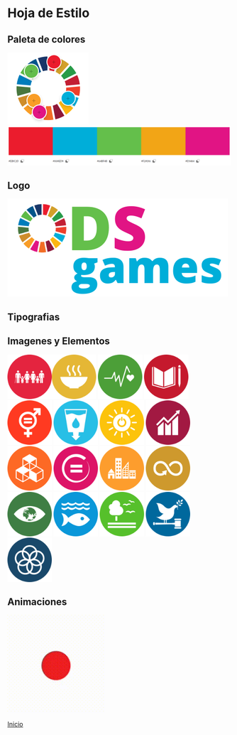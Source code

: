 # Hoja de Estilo
## Paleta de colores
![](extraccionColores.PNG)
![](paletaColores.PNG)

## Logo
![](ODSgames.png)

## Tipografias

## Imagenes y Elementos
<img src="ODSLogo1.png" style="height:100px"><img src="ODSLogo2.png" style="height:100px">
<img src="ODSLogo3.png" style="height:100px">
<img src="ODSLogo4.png" style="height:100px">
<img src="ODSLogo5.png" style="height:100px">
<img src="ODSLogo6.png" style="height:100px">
<img src="ODSLogo7.png" style="height:100px">
<img src="ODSLogo8.png" style="height:100px">
<img src="ODSLogo9.png" style="height:100px">
<img src="ODSLogo10.png" style="height:100px">
<img src="ODSLogo11.png" style="height:100px">
<img src="ODSLogo12.png" style="height:100px">
<img src="ODSLogo13.png" style="height:100px">
<img src="ODSLogo14.png" style="height:100px">
<img src="ODSLogo15.png" style="height:100px">
<img src="ODSLogo16.png" style="height:100px">
<img src="ODSLogo17.png" style="height:100px">


## Animaciones
![menu para seleccionar juegos](gifIndex.gif)

[Inicio](README.md)
